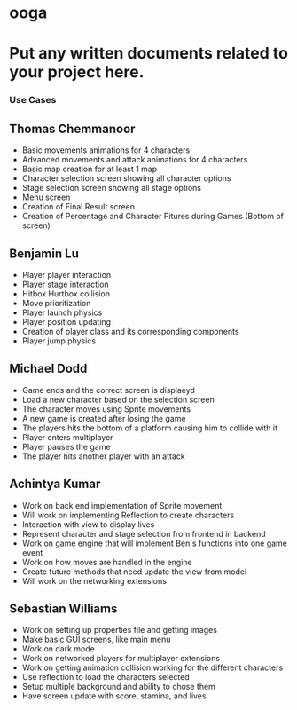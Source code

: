# ooga

Put any written documents related to your project here.
=======
### Use Cases

## Thomas Chemmanoor
* Basic movements animations for 4 characters
* Advanced movements and attack animations for 4 characters
* Basic map creation for at least 1 map
* Character selection screen showing all character options
* Stage selection screen showing all stage options
* Menu screen 
* Creation of Final Result screen 
* Creation of Percentage and Character Pitures during Games (Bottom of screen)

## Benjamin Lu
* Player player interaction
* Player stage interaction
* Hitbox Hurtbox collision
* Move prioritization
* Player launch physics
* Player position updating
* Creation of player class and its corresponding components
* Player jump physics 

## Michael Dodd
* Game ends and the correct screen is displaeyd
* Load a new character based on the selection screen
* The character moves using Sprite movements
* A new game is created after losing the game
* The players hits the bottom of a platform causing him to collide with it
* Player enters multiplayer
* Player pauses the game
* The player hits another player with an attack

## Achintya Kumar
* Work on back end implementation of Sprite movement
* Will work on implementing Reflection to create characters
* Interaction with view to display lives
* Represent character and stage selection from frontend in backend
* Work on game engine that will implement Ben's functions into one game event
* Work on how moves are handled in the engine
* Create future methods that need update the view from model
* Will work on the networking extensions

## Sebastian Williams
* Work on setting up properties file and getting images
* Make basic GUI screens, like main menu
* Work on dark mode
* Work on networked players for multiplayer extensions
* Work on getting animation collision working for the different characters
* Use reflection to load the characters selected
* Setup multiple background and ability to chose them
* Have screen update with score, stamina, and lives

